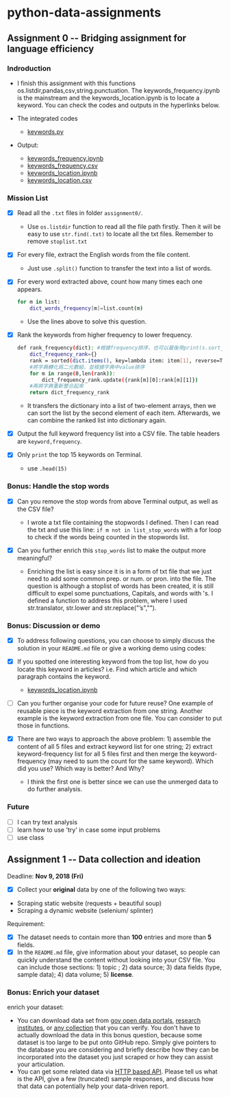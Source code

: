 # python-data-assignments
## Assignment 0 -- Bridging assignment for language efficiency

### Indroduction
  - I finish this assignment with this functions os.listdir,pandas,csv,string.punctuation. The keywords_frequency.ipynb is the mainstream and the keywords_location.ipynb is to locate a keyword. You can check the codes and outputs in the hyperlinks below.

- The integrated codes
  - [keywords.py](https://github.com/FLYSTEPHEN/python-data-assignments/blob/master/assignment0/keywords.py)

- Output:
  - [keywords_frequency.ipynb](https://github.com/FLYSTEPHEN/python-data-assignments/blob/master/assignment0/keywords_frequency.ipynb)
  - [keywords_frequency.csv](https://github.com/FLYSTEPHEN/python-data-assignments/blob/master/assignment0/keywords_frequency.csv)
  - [keywords_location.ipynb](https://github.com/FLYSTEPHEN/python-data-assignments/blob/master/assignment0/keywords_location.ipynb)
  - [keywords_location.csv](https://github.com/FLYSTEPHEN/python-data-assignments/blob/master/assignment0/keywords_location.csv)


### Mission List
- [x] Read all the `.txt` files in folder `assignment0/`.
  - Use `os.listdir` function to read all the file path firstly. Then it will be easy to use `str.find(.txt)` to locate all the txt files. Remember to remove `stoplist.txt`
  
- [x] For every file, extract the English words from the file content. 
  - Just use `.split()` function to transfer the text into a list of words.

- [x] For every word extracted above, count how many times each one appears. 
  ```bash
  for m in list:
      dict_words_frequency[m]=list.count(m)
  ```
  - Use the lines above to solve this question.
  
- [x] Rank the keywords from higher frequency to lower frequency.
  ```bash
  def rank_frequency(dict): #根據frequency排序，也可以最後用print(s.sort_values(ascending=False))，但是不方便寫cvs
      dict_frequency_rank={}
      rank = sorted(dict.items(), key=lambda item: item[1], reverse=True) 
      #將字典轉化爲二元數組，並根據字典中value排序
      for m in range(0,len(rank)):
          dict_frequency_rank.update({rank[m][0]:rank[m][1]})
      #再將字典重新整合起來
      return dict_frequency_rank
   ```
  - It transfers the dictionary into a list of two-element arrays, then we can sort the list by the second element of each item. Afterwards, we can combine the ranked list into dictionary again.
   
- [x] Output the full keyword frequency list into a CSV file. The table headers are `keyword,frequency`. 

- [x] Only `print` the top 15 keywords on Terminal.
  - use `.head(15)`
  
### Bonus: Handle the stop words
- [x] Can you remove the stop words from above Terminal output, as well as the CSV file?
  - I wrote a txt file containing the stopwords I defined. Then I can read the txt and use this line: `if m not in list_stop_words` with a for loop to check if the words being counted in the stopwords list. 
  
- [x] Can you further enrich this `stop_words` list to make the output more meaningful?
  - Enriching the list is easy since it is in a form of txt file that we just need to add some common prep. or num. or pron. into the file. The question is although a stoplist of words has been created, it is still difficult to expel some punctuations, Capitals, and words with 's. I defined a function to address this problem, where I used str.translator, str.lower and str.replace("’s","").
  
### Bonus: Discussion or demo

- [x] To address following questions, you can choose to simply discuss the solution in your `README.md` file or give a working demo using codes:

- [x] If you spotted one interesting keyword from the top list, how do you locate this keyword in articles? i.e. Find which article and which paragraph contains the keyword.
  - [keywords_location.ipynb](https://github.com/FLYSTEPHEN/python-data-assignments/blob/master/assignment0/keywords_location.ipynb)

- [ ] Can you further organise your code for future reuse? One example of reusable piece is the keyword extraction from one string. Another example is the keyword extraction from one file. You can consider to put those in functions.

- [x] There are two ways to approach the above problem: 1) assemble the content of all 5 files and extract keyword list for one string; 2) extract keyword-frequency list for all 5 files first and then merge the keyword-frequency (may need to sum the count for the same keyword). Which did you use? Which way is better? And Why?
  - I think the first one is better since we can use the unmerged data to do further analysis.

### Future
- [ ] I can try text analysis
- [ ] learn how to use 'try' in case some input problems
- [ ] use class

## Assignment 1 -- Data collection and ideation

Deadline: **Nov 9, 2018 (Fri)**

- [x] Collect your **original** data by one of the following two ways:

- Scraping static website (requests + beautiful soup)
- Scraping a dynamic website (selenium/ splinter)

Requirement:

- [x] The dataset needs to contain more than **100** entries and more than **5** fields.
- [x] In the `README.md` file, give information about your dataset, so people can quickly understand the content without looking into your CSV file. You can include those sections: 1) topic ; 2) data source; 3) data fields (type, sample data); 4) data volume; 5) **license**.

### Bonus: Enrich your dataset

enrich your dataset:

- You can download data set from [gov open data portals](https://data.gov.hk/en/), [research institutes](https://ourworldindata.org/), or [any collection](https://github.com/awesomedata/awesome-public-datasets) that you can verify. You don't have to actually download the data in this bonus question, because some dataset is too large to be put onto GitHub repo. Simply give pointers to the database you are considering and briefly describe how they can be incorporated into the dataset you just scraped or how they can assist your articulation.
- You can get some related data via [HTTP based API](https://earthquake.usgs.gov/fdsnws/event/1/). Please tell us what is the API, give a few (truncated) sample responses, and discuss how that data can potentially help your data-driven report.

